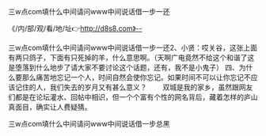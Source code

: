 三w点com填什么中间请问www中间说话借一步一还

《/内/部/观/看/地/址👉http://d8s8.com》--

三w点com填什么中间请问www中间说话借一步一还2、小贤：哎关谷，这张上面有两只鸽子，下面有只死掉的羊，什么意思啊。（天啊广电竟然不给这个和谐了这是堕落到什么地步了请大家不要讨论这个话题，还有，我不是小鬼子）
	四、为什么要那么痛苦地忘记一个人，时间自然会使你忘记。如果时间不可以让你忘记不应该记住的人，我们失去的岁月又有甚么意义？
　　双城是我的家乡，虽然跟网友们都是在论坛灌水、回帖中相识，但一个个富有个性的网名背后，藏着怎样的庐山真面目，确实让人费疑猜。





三w点com填什么中间请问www中间说话借一步总黑
